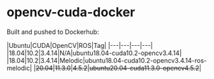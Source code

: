 # opencv-cuda-docker
Built and pushed to Dockerhub:

|Ubuntu|CUDA|OpenCV|ROS|Tag|
|---|---|---|---|
|18.04|10.2|3.4.14|N/A|ubuntu18.04-cuda10.2-opencv3.4.14|
|18.04|10.2|3.4.14|Melodic|ubuntu18.04-cuda10.2-opencv3.4.14-ros-melodic|
|~~20.04~~|~~11.3.0~~|~~4.5.2~~|~~ubuntu20.04-cuda11.3.0-opencv4.5.2~~|
